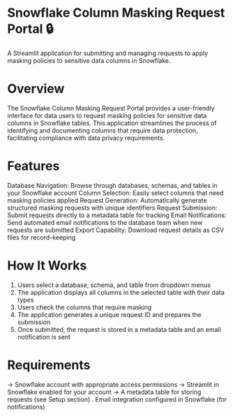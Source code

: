 # Snowflake Column Masking Request Portal 🔒
A Streamlit application for submitting and managing requests to apply masking policies to sensitive data columns in Snowflake.

# Overview
The Snowflake Column Masking Request Portal provides a user-friendly interface for data users to request masking policies for sensitive data columns in Snowflake tables. This application streamlines the process of identifying and documenting columns that require data protection, facilitating compliance with data privacy requirements.

# Features

  Database Navigation: Browse through databases, schemas, and tables in your Snowflake account
  Column Selection: Easily select columns that need masking policies applied
  Request Generation: Automatically generate structured masking requests with unique identifiers
  Request Submission: Submit requests directly to a metadata table for tracking
  Email Notifications: Send automated email notifications to the database team when new requests are submitted
  Export Capability: Download request details as CSV files for record-keeping

# How It Works

1. Users select a database, schema, and table from dropdown menus
2. The application displays all columns in the selected table with their data types
3. Users check the columns that require masking
4. The application generates a unique request ID and prepares the submission
5. Once submitted, the request is stored in a metadata table and an email notification is sent

# Requirements

-> Snowflake account with appropriate access permissions
-> Streamlit in Snowflake enabled for your account
-> A metadata table for storing requests (see Setup section)
. Email integration configured in Snowflake (for notifications)

